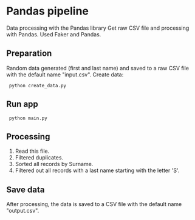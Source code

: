 Pandas pipeline
===================
Data processing with the Pandas library
Get raw CSV file and processing with Pandas.
Used Faker and Pandas.
## Preparation
Random data generated (first and last name)
and saved to a raw CSV file with the default name "input.csv".
Create data:
```shell
 python create_data.py
```
## Run app
```shell
 python main.py
```

## Processing
1. Read this file.
2. Filtered duplicates.
3. Sorted all records by Surname.
4. Filtered out all records with a last name starting with the letter 'S'.
## Save data
After processing, the data is saved to a CSV file with the default name "output.csv".
